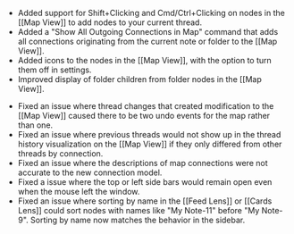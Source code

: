 + Added support for Shift+Clicking and Cmd/Ctrl+Clicking on nodes in the [[Map View]] to add nodes to your current thread.
+ Added a "Show All Outgoing Connections in Map" command that adds all connections originating from the current note or folder to the [[Map View]].
+ Added icons to the nodes in the [[Map View]], with the option to turn them off in settings.
+ Improved display of folder children from folder nodes in the [[Map View]].
- Fixed an issue where thread changes that created modification to the [[Map View]] caused there to be two undo events for the map rather than one.
- Fixed an issue where previous threads would not show up in the thread history visualization on the [[Map View]] if they only differed from other threads by connection.
- Fixed an issue where the descriptions of map connections were not accurate to the new connection model.
- Fixed a issue where the top or left side bars would remain open even when the mouse left the window.
- Fixed an issue where sorting by name in the [[Feed Lens]] or [[Cards Lens]] could sort nodes with names like "My Note-11" before "My Note-9". Sorting by name now matches the behavior in the sidebar.